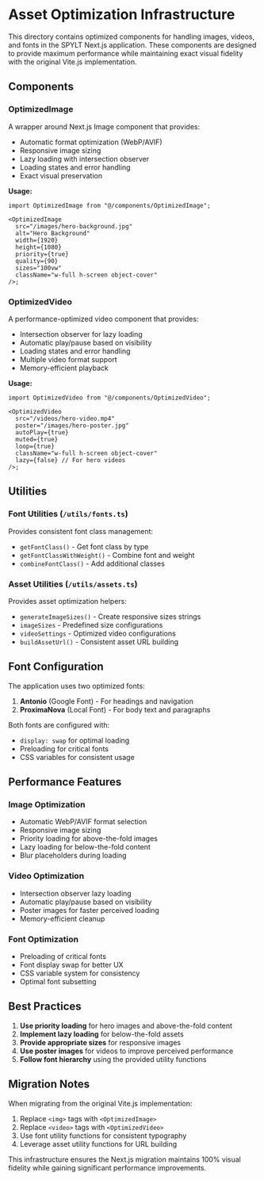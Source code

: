 # Asset Optimization Infrastructure

This directory contains optimized components for handling images, videos, and fonts in the SPYLT Next.js application. These components are designed to provide maximum performance while maintaining exact visual fidelity with the original Vite.js implementation.

## Components

### OptimizedImage

A wrapper around Next.js Image component that provides:

- Automatic format optimization (WebP/AVIF)
- Responsive image sizing
- Lazy loading with intersection observer
- Loading states and error handling
- Exact visual preservation

**Usage:**

```tsx
import OptimizedImage from "@/components/OptimizedImage";

<OptimizedImage
  src="/images/hero-background.jpg"
  alt="Hero Background"
  width={1920}
  height={1080}
  priority={true}
  quality={90}
  sizes="100vw"
  className="w-full h-screen object-cover"
/>;
```

### OptimizedVideo

A performance-optimized video component that provides:

- Intersection observer for lazy loading
- Automatic play/pause based on visibility
- Loading states and error handling
- Multiple video format support
- Memory-efficient playback

**Usage:**

```tsx
import OptimizedVideo from "@/components/OptimizedVideo";

<OptimizedVideo
  src="/videos/hero-video.mp4"
  poster="/images/hero-poster.jpg"
  autoPlay={true}
  muted={true}
  loop={true}
  className="w-full h-screen object-cover"
  lazy={false} // For hero videos
/>;
```

## Utilities

### Font Utilities (`/utils/fonts.ts`)

Provides consistent font class management:

- `getFontClass()` - Get font class by type
- `getFontClassWithWeight()` - Combine font and weight
- `combineFontClass()` - Add additional classes

### Asset Utilities (`/utils/assets.ts`)

Provides asset optimization helpers:

- `generateImageSizes()` - Create responsive sizes strings
- `imageSizes` - Predefined size configurations
- `videoSettings` - Optimized video configurations
- `buildAssetUrl()` - Consistent asset URL building

## Font Configuration

The application uses two optimized fonts:

1. **Antonio** (Google Font) - For headings and navigation
2. **ProximaNova** (Local Font) - For body text and paragraphs

Both fonts are configured with:

- `display: swap` for optimal loading
- Preloading for critical fonts
- CSS variables for consistent usage

## Performance Features

### Image Optimization

- Automatic WebP/AVIF format selection
- Responsive image sizing
- Priority loading for above-the-fold images
- Lazy loading for below-the-fold content
- Blur placeholders during loading

### Video Optimization

- Intersection observer lazy loading
- Automatic play/pause based on visibility
- Poster images for faster perceived loading
- Memory-efficient cleanup

### Font Optimization

- Preloading of critical fonts
- Font display swap for better UX
- CSS variable system for consistency
- Optimal font subsetting

## Best Practices

1. **Use priority loading** for hero images and above-the-fold content
2. **Implement lazy loading** for below-the-fold assets
3. **Provide appropriate sizes** for responsive images
4. **Use poster images** for videos to improve perceived performance
5. **Follow font hierarchy** using the provided utility functions

## Migration Notes

When migrating from the original Vite.js implementation:

1. Replace `<img>` tags with `<OptimizedImage>`
2. Replace `<video>` tags with `<OptimizedVideo>`
3. Use font utility functions for consistent typography
4. Leverage asset utility functions for URL building

This infrastructure ensures the Next.js migration maintains 100% visual fidelity while gaining significant performance improvements.
